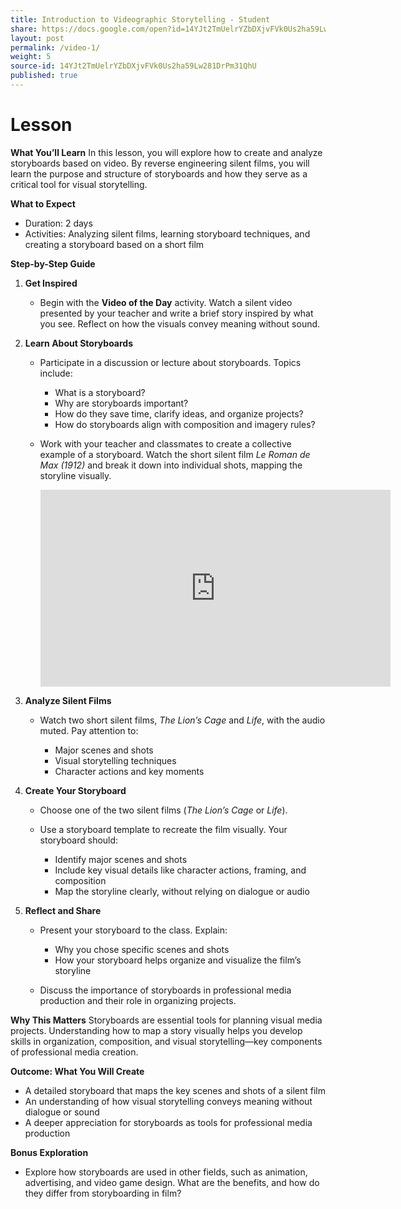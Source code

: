 ```yaml
---
title: Introduction to Videographic Storytelling - Student
share: https://docs.google.com/open?id=14YJt2TmUelrYZbDXjvFVk0Us2ha59Lw281DrPm31QhU
layout: post
permalink: /video-1/
weight: 5
source-id: 14YJt2TmUelrYZbDXjvFVk0Us2ha59Lw281DrPm31QhU
published: true
---
```

# Lesson

<!--StartFragment-->

**What You’ll Learn** In this lesson, you will explore how to create and analyze storyboards based on video. By reverse engineering silent films, you will learn the purpose and structure of storyboards and how they serve as a critical tool for visual storytelling.

**What to Expect**

* Duration: 2 days
* Activities: Analyzing silent films, learning storyboard techniques, and creating a storyboard based on a short film

**Step-by-Step Guide**

1. **Get Inspired**

   * Begin with the **Video of the Day** activity. Watch a silent video presented by your teacher and write a brief story inspired by what you see. Reflect on how the visuals convey meaning without sound.
2. **Learn About Storyboards**

   * Participate in a discussion or lecture about storyboards. Topics include:

     * What is a storyboard?
     * Why are storyboards important?
     * How do they save time, clarify ideas, and organize projects?
     * How do storyboards align with composition and imagery rules?
   * Work with your teacher and classmates to create a collective example of a storyboard. Watch the short silent film *Le Roman de Max (1912)* and break it down into individual shots, mapping the storyline visually.

     <iframe width="560" height="315" src="https://www.youtube.com/embed/5OW72C8XjNo?si=ISctH_ZMBFRGFtiI" title="YouTube video player" frameborder="0" allow="accelerometer; autoplay; clipboard-write; encrypted-media; gyroscope; picture-in-picture; web-share" referrerpolicy="strict-origin-when-cross-origin" allowfullscreen></iframe>
3. **Analyze Silent Films**

   * Watch two short silent films, *The Lion’s Cage* and *Life*, with the audio muted. Pay attention to:

     * Major scenes and shots
     * Visual storytelling techniques
     * Character actions and key moments
4. **Create Your Storyboard**

   * Choose one of the two silent films (*The Lion’s Cage* or *Life*).
   * Use a storyboard template to recreate the film visually. Your storyboard should:

     * Identify major scenes and shots
     * Include key visual details like character actions, framing, and composition
     * Map the storyline clearly, without relying on dialogue or audio
5. **Reflect and Share**

   * Present your storyboard to the class. Explain:

     * Why you chose specific scenes and shots
     * How your storyboard helps organize and visualize the film’s storyline
   * Discuss the importance of storyboards in professional media production and their role in organizing projects.

**Why This Matters** Storyboards are essential tools for planning visual media projects. Understanding how to map a story visually helps you develop skills in organization, composition, and visual storytelling—key components of professional media creation.

**Outcome: What You Will Create**

* A detailed storyboard that maps the key scenes and shots of a silent film
* An understanding of how visual storytelling conveys meaning without dialogue or sound
* A deeper appreciation for storyboards as tools for professional media production

**Bonus Exploration**

* Explore how storyboards are used in other fields, such as animation, advertising, and video game design. What are the benefits, and how do they differ from storyboarding in film?

<!--EndFragment-->